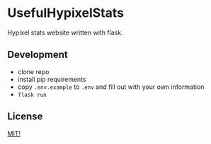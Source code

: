 # UsefulHypixelStats

Hypixel stats website written with flask.

## Development

- clone repo
- install pip requirements
- copy `.env.example` to `.env` and fill out with your own information
- `flask run`

## License

[MIT!](https://github.com/RealCyGuy/UsefulHypixelStats/blob/main/LICENSE.md)

